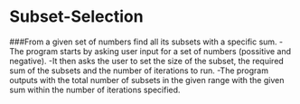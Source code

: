 # Subset-Selection
###From a given set of numbers find all its subsets with a specific sum.
-The program starts by asking user input for a set of numbers (possitive and negative).
-It then asks the user to set the size of the subset, the required sum of the subsets and the number of iterations to run.
-The program outputs with the total number of subsets in the given range with the given sum within the number of iterations specified.

